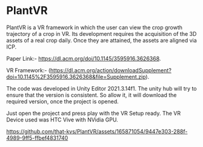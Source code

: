 # PlantVR

PlantVR is a VR framework in which the user can view the crop growth trajectory of a crop in VR. Its development requires the acquisition of the 3D assets of a real crop daily. Once they are attained, the assets are aligned via ICP.

Paper Link:- https://dl.acm.org/doi/10.1145/3595916.3626368.

VR Framework:- (https://dl.acm.org/action/downloadSupplement?doi=10.1145%2F3595916.3626368&file=Supplement.zip).

The code was developed in Unity Editor 2021.3.14f1.
The unity hub will try to ensure that the version is consistent.
So allow it, it will download the required version, once the project is opened.

Just open the project and press play with the VR Setup ready.
The VR Device used was HTC Vive with NVidia GPU.


https://github.com/that-kvs/PlantVR/assets/165871054/9447e303-288f-4989-9ff5-ffbef4831740

